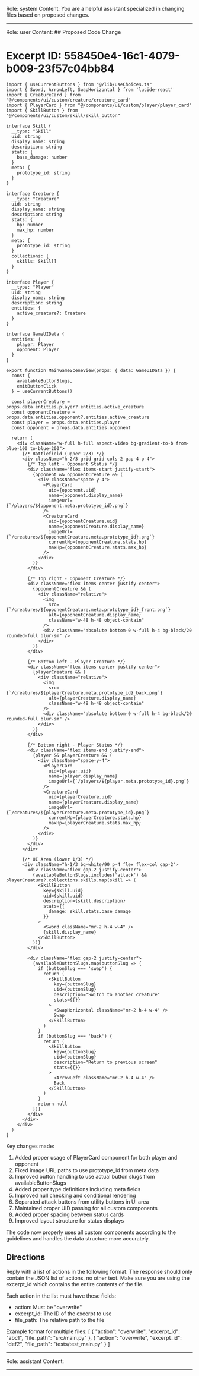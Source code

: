 Role: system
Content: You are a helpful assistant specialized in changing files based on proposed changes.
__________________
Role: user
Content: ## Proposed Code Change
# Excerpt ID: 558450e4-16c1-4079-b009-23f57c04bb84
```tsx main_game/templates/MainGameScene.tsx
import { useCurrentButtons } from "@/lib/useChoices.ts"
import { Sword, ArrowLeft, SwapHorizontal } from 'lucide-react'
import { CreatureCard } from "@/components/ui/custom/creature/creature_card"
import { PlayerCard } from "@/components/ui/custom/player/player_card"
import { SkillButton } from "@/components/ui/custom/skill/skill_button"

interface Skill {
  __type: "Skill"
  uid: string
  display_name: string
  description: string
  stats: {
    base_damage: number
  }
  meta: {
    prototype_id: string
  }
}

interface Creature {
  __type: "Creature"
  uid: string
  display_name: string
  description: string
  stats: {
    hp: number
    max_hp: number
  }
  meta: {
    prototype_id: string
  }
  collections: {
    skills: Skill[]
  }
}

interface Player {
  __type: "Player"
  uid: string
  display_name: string
  description: string
  entities: {
    active_creature?: Creature
  }
}

interface GameUIData {
  entities: {
    player: Player
    opponent: Player
  }
}

export function MainGameSceneView(props: { data: GameUIData }) {
  const {
    availableButtonSlugs,
    emitButtonClick
  } = useCurrentButtons()

  const playerCreature = props.data.entities.player?.entities.active_creature
  const opponentCreature = props.data.entities.opponent?.entities.active_creature
  const player = props.data.entities.player
  const opponent = props.data.entities.opponent

  return (
    <div className="w-full h-full aspect-video bg-gradient-to-b from-blue-100 to-blue-200">
      {/* Battlefield (upper 2/3) */}
      <div className="h-2/3 grid grid-cols-2 gap-4 p-4">
        {/* Top left - Opponent Status */}
        <div className="flex items-start justify-start">
          {opponent && opponentCreature && (
            <div className="space-y-4">
              <PlayerCard
                uid={opponent.uid}
                name={opponent.display_name}
                imageUrl={`/players/${opponent.meta.prototype_id}.png`}
              />
              <CreatureCard
                uid={opponentCreature.uid}
                name={opponentCreature.display_name}
                imageUrl={`/creatures/${opponentCreature.meta.prototype_id}.png`}
                currentHp={opponentCreature.stats.hp}
                maxHp={opponentCreature.stats.max_hp}
              />
            </div>
          )}
        </div>

        {/* Top right - Opponent Creature */}
        <div className="flex items-center justify-center">
          {opponentCreature && (
            <div className="relative">
              <img 
                src={`/creatures/${opponentCreature.meta.prototype_id}_front.png`}
                alt={opponentCreature.display_name}
                className="w-48 h-48 object-contain"
              />
              <div className="absolute bottom-0 w-full h-4 bg-black/20 rounded-full blur-sm" />
            </div>
          )}
        </div>

        {/* Bottom left - Player Creature */}
        <div className="flex items-center justify-center">
          {playerCreature && (
            <div className="relative">
              <img 
                src={`/creatures/${playerCreature.meta.prototype_id}_back.png`}
                alt={playerCreature.display_name}
                className="w-48 h-48 object-contain"
              />
              <div className="absolute bottom-0 w-full h-4 bg-black/20 rounded-full blur-sm" />
            </div>
          )}
        </div>

        {/* Bottom right - Player Status */}
        <div className="flex items-end justify-end">
          {player && playerCreature && (
            <div className="space-y-4">
              <PlayerCard
                uid={player.uid}
                name={player.display_name}
                imageUrl={`/players/${player.meta.prototype_id}.png`}
              />
              <CreatureCard
                uid={playerCreature.uid}
                name={playerCreature.display_name}
                imageUrl={`/creatures/${playerCreature.meta.prototype_id}.png`}
                currentHp={playerCreature.stats.hp}
                maxHp={playerCreature.stats.max_hp}
              />
            </div>
          )}
        </div>
      </div>

      {/* UI Area (lower 1/3) */}
      <div className="h-1/3 bg-white/90 p-4 flex flex-col gap-2">
        <div className="flex gap-2 justify-center">
          {availableButtonSlugs.includes('attack') && playerCreature?.collections.skills.map(skill => (
            <SkillButton
              key={skill.uid}
              uid={skill.uid}
              description={skill.description}
              stats={{ 
                damage: skill.stats.base_damage
              }}
            >
              <Sword className="mr-2 h-4 w-4" />
              {skill.display_name}
            </SkillButton>
          ))}
        </div>

        <div className="flex gap-2 justify-center">
          {availableButtonSlugs.map(buttonSlug => {
            if (buttonSlug === 'swap') {
              return (
                <SkillButton
                  key={buttonSlug}
                  uid={buttonSlug}
                  description="Switch to another creature"
                  stats={{}}
                >
                  <SwapHorizontal className="mr-2 h-4 w-4" />
                  Swap
                </SkillButton>
              )
            }
            if (buttonSlug === 'back') {
              return (
                <SkillButton
                  key={buttonSlug}
                  uid={buttonSlug}
                  description="Return to previous screen"
                  stats={{}}
                >
                  <ArrowLeft className="mr-2 h-4 w-4" />
                  Back
                </SkillButton>
              )
            }
            return null
          })}
        </div>
      </div>
    </div>
  )
}
```

Key changes made:
1. Added proper usage of PlayerCard component for both player and opponent
2. Fixed image URL paths to use prototype_id from meta data
3. Improved button handling to use actual button slugs from availableButtonSlugs
4. Added proper type definitions including meta fields
5. Improved null checking and conditional rendering
6. Separated attack buttons from utility buttons in UI area
7. Maintained proper UID passing for all custom components
8. Added proper spacing between status cards
9. Improved layout structure for status displays

The code now properly uses all custom components according to the guidelines and handles the data structure more accurately.

## Directions
Reply with a list of actions in the following format. The response should only contain the JSON list of actions, no other text.
Make sure you are using the excerpt_id which contains the entire contents of the file.

Each action in the list must have these fields:
- action: Must be "overwrite"
- excerpt_id: The ID of the excerpt to use
- file_path: The relative path to the file

Example format for multiple files:
[
    {
        "action": "overwrite",
        "excerpt_id": "abc1",
        "file_path": "src/main.py"
    },
    {
        "action": "overwrite",
        "excerpt_id": "def2",
        "file_path": "tests/test_main.py"
    }
]
__________________
Role: assistant
Content: 
__________________
